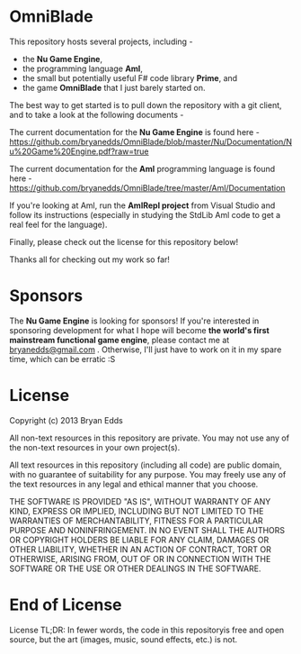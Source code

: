 OmniBlade
=========

This repository hosts several projects, including -

- the **Nu Game Engine**,
- the programming language **Aml**,
- the small but potentially useful F# code library **Prime**, and
- the game **OmniBlade** that I just barely started on.

The best way to get started is to pull down the repository with a git client, and to take a look at the following documents -

The current documentation for the **Nu Game Engine** is found here - https://github.com/bryanedds/OmniBlade/blob/master/Nu/Documentation/Nu%20Game%20Engine.pdf?raw=true

The current documentation for the **Aml** programming language is found here - https://github.com/bryanedds/OmniBlade/tree/master/Aml/Documentation

If you're looking at Aml, run the **AmlRepl project** from Visual Studio and follow its instructions (especially in studying the StdLib Aml code to get a real feel for the language).

Finally, please check out the license for this repository below!

Thanks all for checking out my work so far!

Sponsors
========

The **Nu Game Engine** is looking for sponsors! If you're interested in sponsoring development for what I hope will become **the world's first mainstream functional game engine**, please contact me at bryanedds@gmail.com . Otherwise, I'll just have to work on it in my spare time, which can be erratic :S

License
=======

Copyright (c) 2013 Bryan Edds

All non-text resources in this repository are private. You may not use any of
the non-text resources in your own project(s).

All text resources in this repository (including all code) are public domain,
with no guarantee of suitability for any purpose. You may freely use any of the
text resources in any legal and ethical manner that you choose.

THE SOFTWARE IS PROVIDED "AS IS", WITHOUT WARRANTY OF ANY KIND, EXPRESS OR
IMPLIED, INCLUDING BUT NOT LIMITED TO THE WARRANTIES OF MERCHANTABILITY,
FITNESS FOR A PARTICULAR PURPOSE AND NONINFRINGEMENT. IN NO EVENT SHALL THE
AUTHORS OR COPYRIGHT HOLDERS BE LIABLE FOR ANY CLAIM, DAMAGES OR OTHER
LIABILITY, WHETHER IN AN ACTION OF CONTRACT, TORT OR OTHERWISE, ARISING FROM,
OUT OF OR IN CONNECTION WITH THE SOFTWARE OR THE USE OR OTHER DEALINGS IN
THE SOFTWARE.

End of License
==============

License TL;DR: In fewer words, the code in this repositoryis free and open source,
but the art (images, music, sound effects, etc.) is not.
